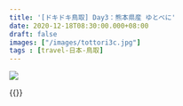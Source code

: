 ```yaml
---
title: '[ドキドキ鳥取] Day3：熊本県産 ゆとべに'
date: 2020-12-18T08:30:00.000+08:00
draft: false
images: ["/images/tottori3c.jpg"]
tags : [travel-日本-鳥取]
---
```


 

![](/images/tottori3c.jpg)

 


  
{{<tottori>}}  
